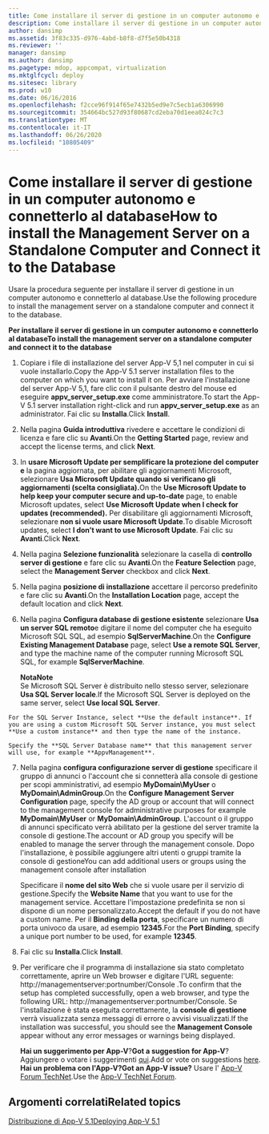 ```yaml
---
title: Come installare il server di gestione in un computer autonomo e connetterlo al database
description: Come installare il server di gestione in un computer autonomo e connetterlo al database
author: dansimp
ms.assetid: 3f83c335-d976-4abd-b8f8-d7f5e50b4318
ms.reviewer: ''
manager: dansimp
ms.author: dansimp
ms.pagetype: mdop, appcompat, virtualization
ms.mktglfcycl: deploy
ms.sitesec: library
ms.prod: w10
ms.date: 06/16/2016
ms.openlocfilehash: f2cce96f914f65e7432b5ed9e7c5ecb1a6306990
ms.sourcegitcommit: 354664bc527d93f80687cd2eba70d1eea024c7c3
ms.translationtype: MT
ms.contentlocale: it-IT
ms.lasthandoff: 06/26/2020
ms.locfileid: "10805409"
---
```

# <span data-ttu-id="f8044-103">Come installare il server di gestione in un computer autonomo e connetterlo al database</span><span class="sxs-lookup"><span data-stu-id="f8044-103">How to install the Management Server on a Standalone Computer and Connect it to the Database</span></span>


<span data-ttu-id="f8044-104">Usare la procedura seguente per installare il server di gestione in un computer autonomo e connetterlo al database.</span><span class="sxs-lookup"><span data-stu-id="f8044-104">Use the following procedure to install the management server on a standalone computer and connect it to the database.</span></span>

**<span data-ttu-id="f8044-105">Per installare il server di gestione in un computer autonomo e connetterlo al database</span><span class="sxs-lookup"><span data-stu-id="f8044-105">To install the management server on a standalone computer and connect it to the database</span></span>**

1.  <span data-ttu-id="f8044-106">Copiare i file di installazione del server App-V 5,1 nel computer in cui si vuole installarlo.</span><span class="sxs-lookup"><span data-stu-id="f8044-106">Copy the App-V 5.1 server installation files to the computer on which you want to install it on.</span></span> <span data-ttu-id="f8044-107">Per avviare l'installazione del server App-V 5,1, fare clic con il pulsante destro del mouse ed eseguire **appv\_server\_setup.exe** come amministratore.</span><span class="sxs-lookup"><span data-stu-id="f8044-107">To start the App-V 5.1 server installation right-click and run **appv\_server\_setup.exe** as an administrator.</span></span> <span data-ttu-id="f8044-108">Fai clic su **Installa**.</span><span class="sxs-lookup"><span data-stu-id="f8044-108">Click **Install**.</span></span>

2.  <span data-ttu-id="f8044-109">Nella pagina **Guida introduttiva** rivedere e accettare le condizioni di licenza e fare clic su **Avanti**.</span><span class="sxs-lookup"><span data-stu-id="f8044-109">On the **Getting Started** page, review and accept the license terms, and click **Next**.</span></span>

3.  <span data-ttu-id="f8044-110">In **usare Microsoft Update per semplificare la protezione del computer e** la pagina aggiornata, per abilitare gli aggiornamenti Microsoft, selezionare **Usa Microsoft Update quando si verificano gli aggiornamenti (scelta consigliata).**</span><span class="sxs-lookup"><span data-stu-id="f8044-110">On the **Use Microsoft Update to help keep your computer secure and up-to-date** page, to enable Microsoft updates, select **Use Microsoft Update when I check for updates (recommended).**</span></span> <span data-ttu-id="f8044-111">Per disabilitare gli aggiornamenti Microsoft, selezionare **non si vuole usare Microsoft Update**.</span><span class="sxs-lookup"><span data-stu-id="f8044-111">To disable Microsoft updates, select **I don’t want to use Microsoft Update**.</span></span> <span data-ttu-id="f8044-112">Fai clic su **Avanti**.</span><span class="sxs-lookup"><span data-stu-id="f8044-112">Click **Next**.</span></span>

4.  <span data-ttu-id="f8044-113">Nella pagina **Selezione funzionalità** selezionare la casella di **controllo server di gestione** e fare clic su **Avanti**.</span><span class="sxs-lookup"><span data-stu-id="f8044-113">On the **Feature Selection** page, select the **Management Server** checkbox and click **Next**.</span></span>

5.  <span data-ttu-id="f8044-114">Nella pagina **posizione di installazione** accettare il percorso predefinito e fare clic su **Avanti**.</span><span class="sxs-lookup"><span data-stu-id="f8044-114">On the **Installation Location** page, accept the default location and click **Next**.</span></span>

6.  <span data-ttu-id="f8044-115">Nella pagina **Configura database di gestione esistente** selezionare **Usa un server SQL remoto**e digitare il nome del computer che ha eseguito Microsoft SQL SQL, ad esempio **SqlServerMachine**.</span><span class="sxs-lookup"><span data-stu-id="f8044-115">On the **Configure Existing Management Database** page, select **Use a remote SQL Server**, and type the machine name of the computer running Microsoft SQL SQL, for example **SqlServerMachine**.</span></span>

    **<span data-ttu-id="f8044-116">Nota</span><span class="sxs-lookup"><span data-stu-id="f8044-116">Note</span></span>**  
    <span data-ttu-id="f8044-117">Se Microsoft SQL Server è distribuito nello stesso server, selezionare **Usa SQL Server locale**.</span><span class="sxs-lookup"><span data-stu-id="f8044-117">If the Microsoft SQL Server is deployed on the same server, select **Use local SQL Server**.</span></span>



~~~
For the SQL Server Instance, select **Use the default instance**. If you are using a custom Microsoft SQL Server instance, you must select **Use a custom instance** and then type the name of the instance.

Specify the **SQL Server Database name** that this management server will use, for example **AppvManagement**.
~~~

7. <span data-ttu-id="f8044-118">Nella pagina **configura configurazione server di gestione** specificare il gruppo di annunci o l'account che si connetterà alla console di gestione per scopi amministrativi, ad esempio **MyDomain\\MyUser** o **MyDomain\\AdminGroup**.</span><span class="sxs-lookup"><span data-stu-id="f8044-118">On the **Configure Management Server Configuration** page, specify the AD group or account that will connect to the management console for administrative purposes for example **MyDomain\\MyUser** or **MyDomain\\AdminGroup**.</span></span> <span data-ttu-id="f8044-119">L'account o il gruppo di annunci specificato verrà abilitato per la gestione del server tramite la console di gestione.</span><span class="sxs-lookup"><span data-stu-id="f8044-119">The account or AD group you specify will be enabled to manage the server through the management console.</span></span> <span data-ttu-id="f8044-120">Dopo l'installazione, è possibile aggiungere altri utenti o gruppi tramite la console di gestione</span><span class="sxs-lookup"><span data-stu-id="f8044-120">You can add additional users or groups using the management console after installation</span></span>

   <span data-ttu-id="f8044-121">Specificare il **nome del sito Web** che si vuole usare per il servizio di gestione.</span><span class="sxs-lookup"><span data-stu-id="f8044-121">Specify the **Website Name** that you want to use for the management service.</span></span> <span data-ttu-id="f8044-122">Accettare l'impostazione predefinita se non si dispone di un nome personalizzato.</span><span class="sxs-lookup"><span data-stu-id="f8044-122">Accept the default if you do not have a custom name.</span></span> <span data-ttu-id="f8044-123">Per il **Binding della porta**, specificare un numero di porta univoco da usare, ad esempio **12345**.</span><span class="sxs-lookup"><span data-stu-id="f8044-123">For the **Port Binding**, specify a unique port number to be used, for example **12345**.</span></span>

8. <span data-ttu-id="f8044-124">Fai clic su **Installa**.</span><span class="sxs-lookup"><span data-stu-id="f8044-124">Click **Install**.</span></span>

9. <span data-ttu-id="f8044-125">Per verificare che il programma di installazione sia stato completato correttamente, aprire un Web browser e digitare l'URL seguente: http://managementserver:portnumber/Console .</span><span class="sxs-lookup"><span data-stu-id="f8044-125">To confirm that the setup has completed successfully, open a web browser, and type the following URL: http://managementserver:portnumber/Console.</span></span> <span data-ttu-id="f8044-126">Se l'installazione è stata eseguita correttamente, la **console di gestione** verrà visualizzata senza messaggi di errore o avvisi visualizzati.</span><span class="sxs-lookup"><span data-stu-id="f8044-126">If the installation was successful, you should see the **Management Console** appear without any error messages or warnings being displayed.</span></span>

   <span data-ttu-id="f8044-127">**Hai un suggerimento per App-V**?</span><span class="sxs-lookup"><span data-stu-id="f8044-127">**Got a suggestion for App-V**?</span></span> <span data-ttu-id="f8044-128">Aggiungere o votare i suggerimenti [qui](http://appv.uservoice.com/forums/280448-microsoft-application-virtualization).</span><span class="sxs-lookup"><span data-stu-id="f8044-128">Add or vote on suggestions [here](http://appv.uservoice.com/forums/280448-microsoft-application-virtualization).</span></span> **<span data-ttu-id="f8044-129">Hai un problema con l'App-V?</span><span class="sxs-lookup"><span data-stu-id="f8044-129">Got an App-V issue?</span></span>** <span data-ttu-id="f8044-130">Usare l' [App-V Forum TechNet](https://social.technet.microsoft.com/Forums/home?forum=mdopappv).</span><span class="sxs-lookup"><span data-stu-id="f8044-130">Use the [App-V TechNet Forum](https://social.technet.microsoft.com/Forums/home?forum=mdopappv).</span></span>

## <span data-ttu-id="f8044-131">Argomenti correlati</span><span class="sxs-lookup"><span data-stu-id="f8044-131">Related topics</span></span>


[<span data-ttu-id="f8044-132">Distribuzione di App-V 5.1</span><span class="sxs-lookup"><span data-stu-id="f8044-132">Deploying App-V 5.1</span></span>](deploying-app-v-51.md)









